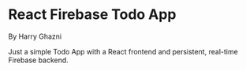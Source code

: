 # React Firebase Todo App
By Harry Ghazni

Just a simple Todo App with a React frontend and persistent, real-time Firebase backend.
